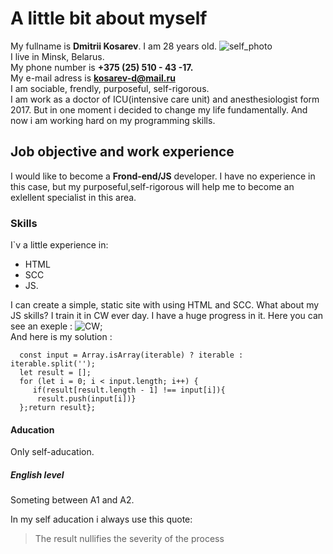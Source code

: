 #   A  little bit about myself
My fullname is **Dmitrii Kosarev**. I am 28 years old.  ![self_photo]("self_photo.jpg")   
I live in Minsk, Belarus.  
My phone number is **+375 (25) 510 - 43 -17.**  
My e-mail adress is **kosarev-d@mail.ru**   
I am sociable, frendly, purposeful, self-rigorous.   
I am work as a doctor of ICU(intensive care unit) and anesthesiologist form 2017. But in one moment i decided to change my life fundamentally. And now i am working hard on my programming skills.  
##  Job objective and work experience  
I would like to become a **Frond-end/JS** developer. I have no experience in this case, but my purposeful,self-rigorous will help me to become an exlellent specialist in this area.
### Skills
I`v a little experience in:
- HTML 
- SCC 
- JS.
 
I can create a simple, static site with using HTML and SCC. What about my JS skills? I train it in CW ever day. I have a huge progress in it. 
Here you can see an exeple : ![CW](https://cloud.mail.ru/public/LfQg/QCQqBgHGs);  
And here is my solution :   
```var uniqueInOrder = function (iterable) {  
  const input = Array.isArray(iterable) ? iterable : iterable.split('');  
  let result = [];  
  for (let i = 0; i < input.length; i++) {  
     if(result[result.length - 1] !== input[i]){  
      result.push(input[i])}  
  };return result};  
  ```    
####	Aducation   
  Only self-aducation.  
#####	English level     
  Someting between A1 and A2.  
  
  In my self aducation i always use this quote:  
  >The result nullifies the severity of the process  
